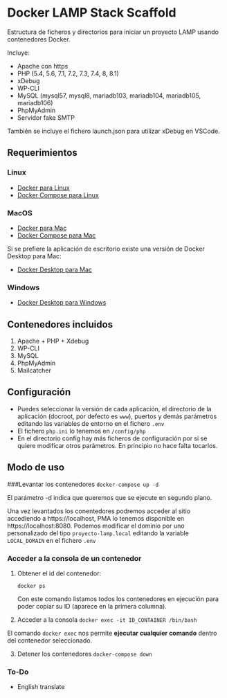 # Docker LAMP Stack Scaffold

Estructura de ficheros y directorios para iniciar un proyecto LAMP usando contenedores Docker.

Incluye:
- Apache con https
- PHP (5.4, 5.6, 7.1, 7.2, 7.3, 7.4, 8, 8.1)
- xDebug
- WP-CLI
- MySQL (mysql57, mysql8, mariadb103, mariadb104, mariadb105, mariadb106)
- PhpMyAdmin
- Servidor fake SMTP

También se incluye el fichero launch.json para utilizar xDebug en VSCode.

## Requerimientos
### Linux
- [Docker para Linux](https://docs.docker.com/engine/install/ubuntu/)
- [Docker Compose para Linux](https://docs.docker.com/compose/install/linux/)

### MacOS
- [Docker para Mac](https://docs.docker.com/engine/install/)
- [Docker Compose para Mac](https://docs.docker.com/desktop/install/mac-install/)

Si se prefiere la aplicación de escritorio existe una versión de Docker Desktop para Mac:
- [Docker Desktop para Mac](https://docs.docker.com/desktop/install/mac-install/)
### Windows
- [Docker Desktop para Windows](https://docs.docker.com/desktop/install/windows-install/)

## Contenedores incluidos
1. Apache + PHP + Xdebug
2. WP-CLI
3. MySQL
4. PhpMyAdmin
5. Mailcatcher

## Configuración

- Puedes seleccionar la versión de cada aplicación, el directorio de la aplicación (docroot, por defecto es ```www```), puertos y demás parámetros editando las variables de entorno en el fichero ```.env```
- El fichero ```php.ini``` lo tenemos en ```/config/php```
- En el directorio config hay más ficheros de configuración por si se quiere modificar otros parámetros. En principio no hace falta tocarlos.

## Modo de uso

###Levantar los contenedores
```docker-compose up -d```

El parámetro -d indica que queremos que se ejecute en segundo plano.

Una vez levantados los conentedores podremos acceder al sitio accediendo a https://localhost, PMA lo tenemos disponible en https://localhost:8080. Podemos modificar el dominio por uno personalizado del tipo ```proyecto-lamp.local``` editando la variable ```LOCAL_DOMAIN``` en el fichero ```.env```

### Acceder a la consola de un contenedor
1. Obtener el id del contenedor:

    ```docker ps```

    Con este comando listamos todos los contenedores en ejecución para poder copiar su ID (aparece en la primera columna).

2. Acceder a la consola
    ```docker exec -it ID_CONTAINER /bin/bash```

El comando ```docker exec``` nos permite **ejecutar cualquier comando** dentro del contenedor seleccionado.

3. Detener los contenedores
    ```docker-compose down```

### To-Do
- English translate